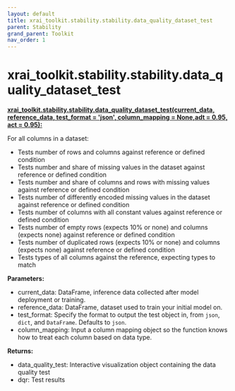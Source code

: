```yaml
---
layout: default
title: xrai_toolkit.stability.stability.data_quality_dataset_test
parent: Stability
grand_parent: Toolkit
nav_order: 1
---
```


# xrai_toolkit.stability.stability.data_quality_dataset_test
**[xrai_toolkit.stability.stability.data_quality_dataset_test(current_data, reference_data, test_format = 'json', column_mapping = None,adt = 0.95, act = 0.95):](https://github.com/gaberamolete/xrai_toolkit/blob/main/stability/stability.py)**


For all columns in a dataset:
- Tests number of rows and columns against reference or defined condition
- Tests number and share of missing values in the dataset against reference or defined condition
- Tests number and share of columns and rows with missing values against reference or defined condition
- Tests number of differently encoded missing values in the dataset against reference or defined condition
- Tests number of columns with all constant values against reference or defined condition
- Tests number of empty rows (expects 10% or none) and columns (expects none) against reference or defined condition
- Tests number of duplicated rows (expects 10% or none) and columns (expects none) against reference or defined condition
- Tests types of all columns against the reference, expecting types to match


**Parameters:**
- current_data: DataFrame, inference data collected after model deployment or training.
- reference_data: DataFrame, dataset used to train your initial model on.
- test_format: Specify the format to output the test object in, from `json`, `dict`, and `DataFrame`. Defaults to `json`.
- column_mapping: Input a column mapping object so the function knows how to treat each column based on data type.

**Returns:**
- data_quality_test: Interactive visualization object containing the data quality test
- dqr: Test results